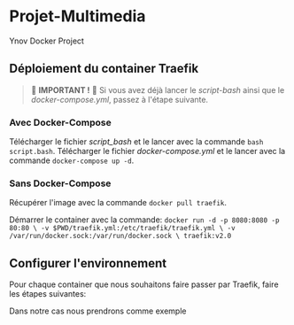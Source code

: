 # Projet-Multimedia
Ynov Docker Project

## Déploiement du container Traefik

> :red_circle: **IMPORTANT !** :red_circle: Si vous avez déjà lancer le *script-bash* ainsi que le *docker-compose.yml*, passez à l'étape suivante.

### Avec Docker-Compose

Télécharger le fichier *script_bash* et le lancer avec la commande `bash script.bash`.
Télécharger le fichier *docker-compose.yml* et le lancer avec la commande `docker-compose up -d`.

### Sans Docker-Compose

Récupérer l'image avec la commande `docker pull traefik`.

Démarrer le container avec la commande:
`docker run -d -p 8080:8080 -p 80:80 \
-v $PWD/traefik.yml:/etc/traefik/traefik.yml \
-v /var/run/docker.sock:/var/run/docker.sock \
traefik:v2.0`

## Configurer l'environnement

Pour chaque container que nous souhaitons faire passer par Traefik, faire les étapes suivantes:

Dans notre cas nous prendrons comme exemple 
